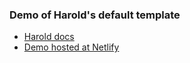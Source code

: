 ### Demo of Harold's default template

- [Harold docs](https://www.haroldjs.com)
- [Demo hosted at Netlify](https://haroldjs-default-demo.netlify.app)

